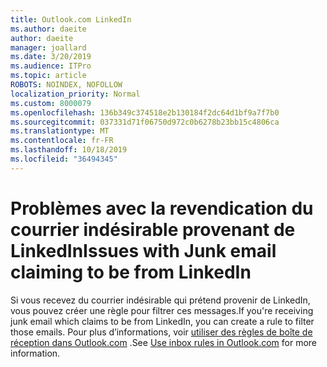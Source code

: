 ```yaml
---
title: Outlook.com LinkedIn
ms.author: daeite
author: daeite
manager: joallard
ms.date: 3/20/2019
ms.audience: ITPro
ms.topic: article
ROBOTS: NOINDEX, NOFOLLOW
localization_priority: Normal
ms.custom: 8000079
ms.openlocfilehash: 136b349c374518e2b130184f2dc64d1bf9a7f7b0
ms.sourcegitcommit: 037331d71f06750d972c0b6278b23bb15c4806ca
ms.translationtype: MT
ms.contentlocale: fr-FR
ms.lasthandoff: 10/18/2019
ms.locfileid: "36494345"
---
```

# <a name="issues-with-junk-email-claiming-to-be-from-linkedin"></a><span data-ttu-id="0c91d-102">Problèmes avec la revendication du courrier indésirable provenant de LinkedIn</span><span class="sxs-lookup"><span data-stu-id="0c91d-102">Issues with Junk email claiming to be from LinkedIn</span></span>

<span data-ttu-id="0c91d-103">Si vous recevez du courrier indésirable qui prétend provenir de LinkedIn, vous pouvez créer une règle pour filtrer ces messages.</span><span class="sxs-lookup"><span data-stu-id="0c91d-103">If you're receiving junk email which claims to be from LinkedIn, you can create a rule to filter those emails.</span></span>
<span data-ttu-id="0c91d-104">Pour plus d’informations, voir [utiliser des règles de boîte de réception dans Outlook.com](https://aka.ms/OutlookComInboxRules) .</span><span class="sxs-lookup"><span data-stu-id="0c91d-104">See [Use inbox rules in Outlook.com](https://aka.ms/OutlookComInboxRules) for more information.</span></span>


